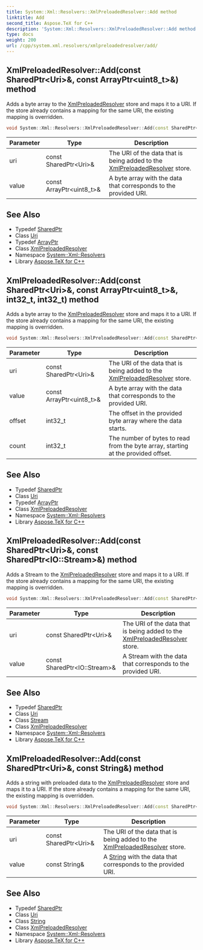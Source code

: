 ```yaml
---
title: System::Xml::Resolvers::XmlPreloadedResolver::Add method
linktitle: Add
second_title: Aspose.TeX for C++
description: 'System::Xml::Resolvers::XmlPreloadedResolver::Add method. Adds a byte array to the XmlPreloadedResolver store and maps it to a URI. If the store already contains a mapping for the same URI, the existing mapping is overridden in C++.'
type: docs
weight: 200
url: /cpp/system.xml.resolvers/xmlpreloadedresolver/add/
---
```

## XmlPreloadedResolver::Add(const SharedPtr\<Uri\>\&, const ArrayPtr\<uint8_t\>\&) method


Adds a byte array to the [XmlPreloadedResolver](../) store and maps it to a URI. If the store already contains a mapping for the same URI, the existing mapping is overridden.

```cpp
void System::Xml::Resolvers::XmlPreloadedResolver::Add(const SharedPtr<Uri> &uri, const ArrayPtr<uint8_t> &value)
```


| Parameter | Type | Description |
| --- | --- | --- |
| uri | const SharedPtr\<Uri\>\& | The URI of the data that is being added to the [XmlPreloadedResolver](../) store. |
| value | const ArrayPtr\<uint8_t\>\& | A byte array with the data that corresponds to the provided URI. |

## See Also

* Typedef [SharedPtr](../../../system/sharedptr/)
* Class [Uri](../../../system/uri/)
* Typedef [ArrayPtr](../../../system/arrayptr/)
* Class [XmlPreloadedResolver](../)
* Namespace [System::Xml::Resolvers](../../)
* Library [Aspose.TeX for C++](../../../)
## XmlPreloadedResolver::Add(const SharedPtr\<Uri\>\&, const ArrayPtr\<uint8_t\>\&, int32_t, int32_t) method


Adds a byte array to the [XmlPreloadedResolver](../) store and maps it to a URI. If the store already contains a mapping for the same URI, the existing mapping is overridden.

```cpp
void System::Xml::Resolvers::XmlPreloadedResolver::Add(const SharedPtr<Uri> &uri, const ArrayPtr<uint8_t> &value, int32_t offset, int32_t count)
```


| Parameter | Type | Description |
| --- | --- | --- |
| uri | const SharedPtr\<Uri\>\& | The URI of the data that is being added to the [XmlPreloadedResolver](../) store. |
| value | const ArrayPtr\<uint8_t\>\& | A byte array with the data that corresponds to the provided URI. |
| offset | int32_t | The offset in the provided byte array where the data starts. |
| count | int32_t | The number of bytes to read from the byte array, starting at the provided offset. |

## See Also

* Typedef [SharedPtr](../../../system/sharedptr/)
* Class [Uri](../../../system/uri/)
* Typedef [ArrayPtr](../../../system/arrayptr/)
* Class [XmlPreloadedResolver](../)
* Namespace [System::Xml::Resolvers](../../)
* Library [Aspose.TeX for C++](../../../)
## XmlPreloadedResolver::Add(const SharedPtr\<Uri\>\&, const SharedPtr\<IO::Stream\>\&) method


Adds a Stream to the [XmlPreloadedResolver](../) store and maps it to a URI. If the store already contains a mapping for the same URI, the existing mapping is overridden.

```cpp
void System::Xml::Resolvers::XmlPreloadedResolver::Add(const SharedPtr<Uri> &uri, const SharedPtr<IO::Stream> &value)
```


| Parameter | Type | Description |
| --- | --- | --- |
| uri | const SharedPtr\<Uri\>\& | The URI of the data that is being added to the [XmlPreloadedResolver](../) store. |
| value | const SharedPtr\<IO::Stream\>\& | A Stream with the data that corresponds to the provided URI. |

## See Also

* Typedef [SharedPtr](../../../system/sharedptr/)
* Class [Uri](../../../system/uri/)
* Class [Stream](../../../system.io/stream/)
* Class [XmlPreloadedResolver](../)
* Namespace [System::Xml::Resolvers](../../)
* Library [Aspose.TeX for C++](../../../)
## XmlPreloadedResolver::Add(const SharedPtr\<Uri\>\&, const String\&) method


Adds a string with preloaded data to the [XmlPreloadedResolver](../) store and maps it to a URI. If the store already contains a mapping for the same URI, the existing mapping is overridden.

```cpp
void System::Xml::Resolvers::XmlPreloadedResolver::Add(const SharedPtr<Uri> &uri, const String &value)
```


| Parameter | Type | Description |
| --- | --- | --- |
| uri | const SharedPtr\<Uri\>\& | The URI of the data that is being added to the [XmlPreloadedResolver](../) store. |
| value | const String\& | A [String](../../../system/string/) with the data that corresponds to the provided URI. |

## See Also

* Typedef [SharedPtr](../../../system/sharedptr/)
* Class [Uri](../../../system/uri/)
* Class [String](../../../system/string/)
* Class [XmlPreloadedResolver](../)
* Namespace [System::Xml::Resolvers](../../)
* Library [Aspose.TeX for C++](../../../)
